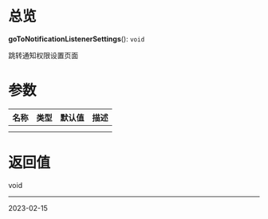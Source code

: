 # 总览

**goToNotificationListenerSettings**(): `void`

跳转通知权限设置页面

# 参数

| 名称 | 类型 | 默认值 | 描述                            |
| ---- | ---- | ------ | ------------------------------- |
|      |      |        |                                 |
|      |      |        |  |

# 返回值

void

---
2023-02-15